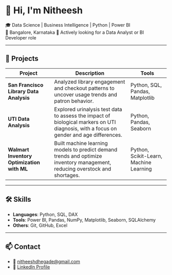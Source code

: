 # 👋 Hi, I'm Nitheesh

🎓 Data Science | Business Intelligence | Python | Power BI  
📍 Bangalore, Karnataka 
💼 Actively looking for a Data Analyst or BI Developer role

---

 ## 🚀 Projects

| Project | Description | Tools |
|--------|-------------|-------|
| **San Francisco Library Data Analysis** | Analyzed library engagement and checkout patterns to uncover usage trends and patron behavior. | Python, SQL, Pandas, Matplotlib |
| **UTI Data Analysis** | Explored urinalysis test data to assess the impact of biological markers on UTI diagnosis, with a focus on gender and age differences. | Python, Pandas, Seaborn |
| **Walmart Inventory Optimization with ML** | Built machine learning models to predict demand trends and optimize inventory management, reducing overstock and shortages. | Python, Scikit-Learn, Machine Learning |


---

## 🛠 Skills
- **Languages**: Python, SQL, DAX
- **Tools**: Power BI, Pandas, NumPy, Matplotlib, Seaborn, SQLAlchemy
- **Others**: Git, GitHub, Excel

---

## 📫 Contact
- 📧 [nitheeshdhegade@gmail.com](mailto:your.email@exa.com)
- 🔗 [LinkedIn Profile](www.linkedin.com/in/nitheesh-hegade)

